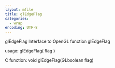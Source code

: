 ```yaml
---
layout: mfile
title: glEdgeFlag
categories:
  - wrap
encoding: UTF-8
---
```


glEdgeFlag  Interface to OpenGL function glEdgeFlag

usage:  glEdgeFlag( flag )

C function:  void glEdgeFlag(GLboolean flag)